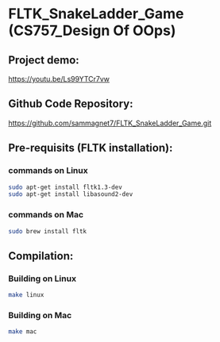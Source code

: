 # FLTK_SnakeLadder_Game (CS757_Design Of OOps)

## Project demo:
https://youtu.be/Ls99YTCr7vw

## Github Code Repository:
https://github.com/sammagnet7/FLTK_SnakeLadder_Game.git



## Pre-requisits (FLTK installation):

###  commands on Linux
```Bash
sudo apt-get install fltk1.3-dev
sudo apt-get install libasound2-dev 
```
### commands on Mac
```Bash
sudo brew install fltk
```


## Compilation:

### Building on Linux
```Bash
make linux
```
### Building on Mac
```Bash
make mac
```
